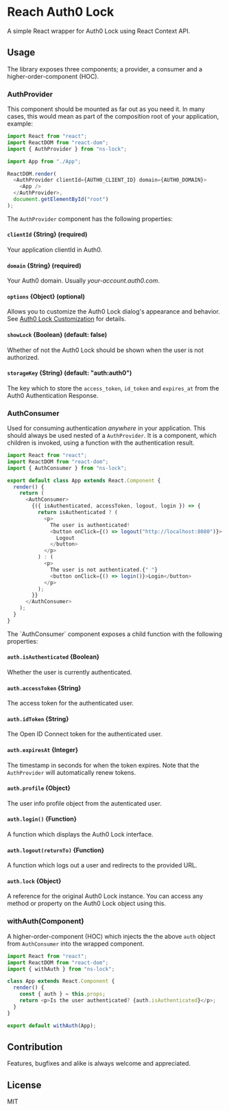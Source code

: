 # Reach Auth0 Lock

A simple React wrapper for Auth0 Lock using React Context API.

## Usage

The library exposes three components; a provider, a consumer and a higher-order-component (HOC).

### AuthProvider

This component should be mounted as far out as you need it. In many cases, this would mean as part of the composition root of your application, example:

```javascript
import React from "react";
import ReactDOM from "react-dom";
import { AuthProvider } from "ns-lock";

import App from "./App";

ReactDOM.render(
  <AuthProvider clientId={AUTH0_CLIENT_ID} domain={AUTH0_DOMAIN}>
    <App />
  </AuthProvider>,
  document.getElementById("root")
);
```

The `AuthProvider` component has the following properties:

#### `clientId` {String} (required)

Your application clientId in Auth0.

#### `domain` {String} (required)

Your Auth0 domain. Usually _your-account.auth0.com_.

#### `options` {Object} (optional)

Allows you to customize the Auth0 Lock dialog's appearance and behavior. See [Auth0 Lock Customization](https://github.com/auth0/lock#customization) for details.

#### `showLock` {Boolean} (default: false)

Whether of not the Auth0 Lock should be shown when the user is not authorized.

#### `storageKey` {String} (default: "auth:auth0")

The key which to store the `access_token`, `id_token` and `expires_at` from the Auth0 Authentication Response.

### AuthConsumer

Used for consuming authentication _anywhere_ in your application. This should always be used nested of a `AuthProvider`. It is a component, which children is invoked, using a function with the authentication result.

```javascript
import React from "react";
import ReactDOM from "react-dom";
import { AuthConsumer } from "ns-lock";

export default class App extends React.Component {
  render() {
    return (
      <AuthConsumer>
        {({ isAuthenticated, accessToken, logout, login }) => {
          return isAuthenticated ? (
            <p>
              The user is authenticated!
              <button onClick={() => logout("http://localhost:8080")}>
                Logout
              </button>
            </p>
          ) : (
            <p>
              The user is not authenticated.{" "}
              <button onClick={() => login()}>Login</button>
            </p>
          );
        }}
      </AuthConsumer>
    );
  }
}
```

The `AuthConsumer´ component exposes a child function with the following properties:

#### `auth.isAuthenticated` {Boolean}

Whether the user is currently authenticated.

#### `auth.accessToken` {String}

The access token for the authenticated user.

#### `auth.idToken` {String}

The Open ID Connect token for the authenticated user.

#### `auth.expiresAt` {Integer}

The timestamp in seconds for when the token expires. Note that the `AuthProvider` will automatically renew tokens.

#### `auth.profile` {Object}

The user info profile object from the autenticated user.

#### `auth.login()` {Function}

A function which displays the Auth0 Lock interface.

#### `auth.logout(returnTo)` {Function}

A function which logs out a user and redirects to the provided URL.

#### `auth.lock` {Object}

A reference for the original Auth0 Lock instance. You can access any method or property on the Auth0 Lock object using this.

### withAuth(Component)

A higher-order-component (HOC) which injects the the above `auth` object from `AuthConsumer` into the wrapped component.

```javascript
import React from "react";
import ReactDOM from "react-dom";
import { withAuth } from "ns-lock";

class App extends React.Component {
  render() {
    const { auth } = this.props;
    return <p>Is the user authenticated? {auth.isAuthenticated}</p>;
  }
}

export default withAuth(App);
```

## Contribution

Features, bugfixes and alike is always welcome and appreciated.

## License

MIT

